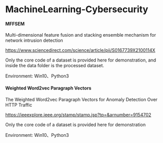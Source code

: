 # MachineLearning-Cybersecurity
#### MFFSEM
Multi-dimensional feature fusion and stacking ensemble mechanism for network intrusion detection

https://www.sciencedirect.com/science/article/pii/S0167739X2100114X

Only the core code of a dataset is provided here for demonstration, and inside the data folder is the processed dataset.

Environment: Win10、Python3

#### Weighted Word2vec Paragraph Vectors
The Weighted Word2vec Paragraph Vectors for Anomaly Detection Over HTTP Traffic

https://ieeexplore.ieee.org/stamp/stamp.jsp?tp=&arnumber=9154702

Only the core code of a dataset is provided here for demonstration

Environment: Win10、Python3
